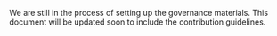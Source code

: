 We are still in the process of setting up the governance materials. This document will be updated soon to include the contribution guidelines.
